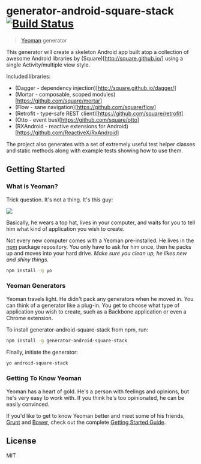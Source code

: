 # generator-android-square-stack [![Build Status](https://secure.travis-ci.org/kuhnza/generator-android-square-stack.png?branch=master)](https://travis-ci.org/kuhnza/generator-android-square-stack)

> [Yeoman](http://yeoman.io) generator

This generator will create a skeleton Android app built atop a collection of awesome Android libraries 
by (Square)[http://square.github.io/] using a single Activity/multiple view style.

Included libraries:

* (Dagger - dependency injection)[http://square.github.io/dagger/]
* (Mortar - composable, scoped modules)[https://github.com/square/mortar]
* (Flow - sane navigation)[https://github.com/square/flow]
* (Retrofit - type-safe REST client)[https://github.com/square/retrofit]
* (Otto - event bus)[https://github.com/square/otto]
* (RXAndroid - reactive extensions for Android)[https://github.com/ReactiveX/RxAndroid]

The project also generates with a set of extremely useful test helper classes and static methods along with
example tests showing how to use them.

## Getting Started

### What is Yeoman?

Trick question. It's not a thing. It's this guy:

![](http://i.imgur.com/JHaAlBJ.png)

Basically, he wears a top hat, lives in your computer, and waits for you to tell him what kind of application you wish to create.

Not every new computer comes with a Yeoman pre-installed. He lives in the [npm](https://npmjs.org) package repository. You only have to ask for him once, then he packs up and moves into your hard drive. *Make sure you clean up, he likes new and shiny things.*

```bash
npm install -g yo
```

### Yeoman Generators

Yeoman travels light. He didn't pack any generators when he moved in. You can think of a generator like a plug-in. You get to choose what type of application you wish to create, such as a Backbone application or even a Chrome extension.

To install generator-android-square-stack from npm, run:

```bash
npm install -g generator-android-square-stack
```

Finally, initiate the generator:

```bash
yo android-square-stack
```

### Getting To Know Yeoman

Yeoman has a heart of gold. He's a person with feelings and opinions, but he's very easy to work with. If you think he's too opinionated, he can be easily convinced.

If you'd like to get to know Yeoman better and meet some of his friends, [Grunt](http://gruntjs.com) and [Bower](http://bower.io), check out the complete [Getting Started Guide](https://github.com/yeoman/yeoman/wiki/Getting-Started).


## License

MIT
